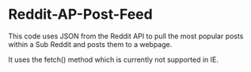 # Reddit-AP-Post-Feed
This code uses JSON from the Reddit API to pull the most popular posts within a Sub Reddit and posts them to a webpage.

It uses the fetch() method which is currently not supported in IE.
